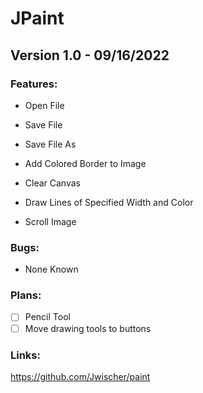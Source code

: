 # JPaint

## Version 1.0 - 09/16/2022

### Features:

-  Open File
  
-  Save File
  
-  Save File As
  
-  Add Colored Border to Image

-  Clear Canvas

-  Draw Lines of Specified Width and Color

-  Scroll Image

### Bugs:

-  None Known
  
  
### Plans:
- [ ] Pencil Tool
- [ ] Move drawing tools to buttons

### Links:

https://github.com/Jwischer/paint
